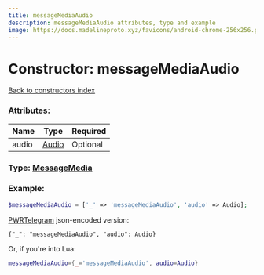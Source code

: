 ```yaml
---
title: messageMediaAudio
description: messageMediaAudio attributes, type and example
image: https://docs.madelineproto.xyz/favicons/android-chrome-256x256.png
---
```

# Constructor: messageMediaAudio  
[Back to constructors index](index.md)



### Attributes:

| Name     |    Type       | Required |
|----------|---------------|----------|
|audio|[Audio](../types/Audio.md) | Optional|



### Type: [MessageMedia](../types/MessageMedia.md)


### Example:

```php
$messageMediaAudio = ['_' => 'messageMediaAudio', 'audio' => Audio];
```  

[PWRTelegram](https://pwrtelegram.xyz) json-encoded version:

```
{"_": "messageMediaAudio", "audio": Audio}
```


Or, if you're into Lua:

```lua
messageMediaAudio={_='messageMediaAudio', audio=Audio}

```


